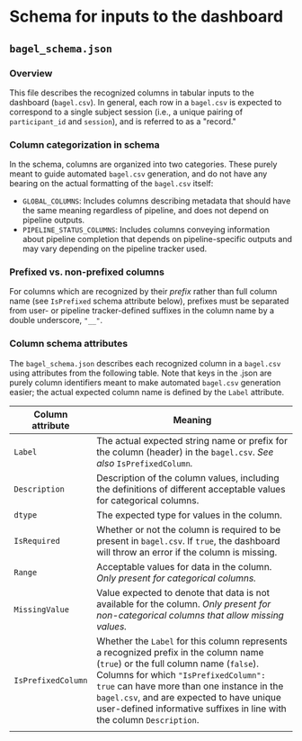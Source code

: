 # Schema for inputs to the dashboard

## `bagel_schema.json`

### Overview
This file describes the recognized columns in tabular inputs to the dashboard (`bagel.csv`). In general, each row in a `bagel.csv` is expected to correspond to a single subject session (i.e., a unique pairing of `participant_id` and `session`), and is referred to as a "record."

### Column categorization in schema
In the schema, columns are organized into two categories. 
These purely meant to guide automated `bagel.csv` generation, and do not have any bearing on the actual formatting of the `bagel.csv` itself:  
- `GLOBAL_COLUMNS`: Includes columns describing metadata that should have the same meaning regardless of pipeline, and does not depend on pipeline outputs.  
- `PIPELINE_STATUS_COLUMNS`: Includes columns conveying information about pipeline completion that depends on pipeline-specific outputs and may vary depending on the pipeline tracker used.

### Prefixed vs. non-prefixed columns
For columns which are recognized by their _prefix_ rather than full column name (see `IsPrefixed` schema attribute below), 
prefixes must be separated from user- or pipeline tracker-defined suffixes in the column name by a double underscore, `"__"`.

### Column schema attributes
The `bagel_schema.json` describes each recognized column in a `bagel.csv` using attributes from the following table.
Note that keys in the .json are purely column identifiers meant to make automated `bagel.csv` generation easier; the actual expected column name is defined by the `Label` attribute.

| Column attribute   | Meaning                                                                                                                                                                                                                                                               |
| ------------------ | --------------------------------------------------------------------------------------------------------------------------------------------------------------------------------------------------------------------------------------------------------------- |
| `Label`            | The actual expected string name or prefix for the column (header) in the `bagel.csv`. _See also_ `IsPrefixedColumn`_._                                                                                                                                                                                        |
| `Description`      | Description of the column values, including the definitions of different acceptable values for categorical columns.                                                                                                                                                   |
| `dtype`            | The expected type for values in the column.                                                                                                                                                                                                                     |
| `IsRequired`       | Whether or not the column is required to be present in `bagel.csv`. If `true`, the dashboard will throw an error if the column is missing.                                                                                                                      |
| `Range`            | Acceptable values for data in the column. _Only present for categorical columns._                                                                                                                                                                             |
| `MissingValue`     | Value expected to denote that data is not available for the column. _Only present for non-categorical columns that allow missing values._                                                                                                                 |
| `IsPrefixedColumn` | Whether the `Label` for this column represents a recognized prefix in the column name (`true`) or the full column name (`false`). Columns for which `"IsPrefixedColumn": true` can have more than one instance in the `bagel.csv`, and are expected to have unique user-defined informative suffixes in line with the column `Description`. |
|                    |                                                                                                                                                                                                                                                                 |
